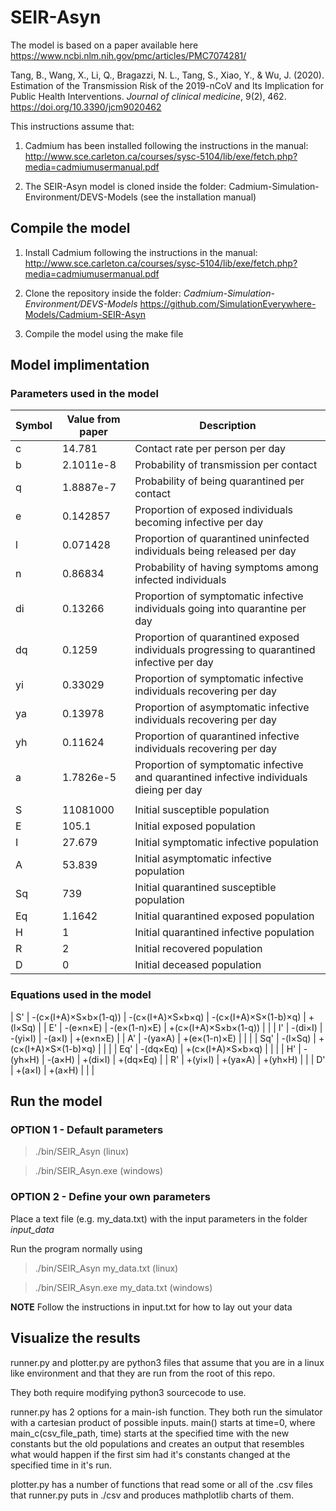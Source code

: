 # SEIR-Asyn

The model is based on a paper available here https://www.ncbi.nlm.nih.gov/pmc/articles/PMC7074281/

Tang, B., Wang, X., Li, Q., Bragazzi, N. L., Tang, S., Xiao, Y., & Wu, J. (2020). <br>
Estimation of the Transmission Risk of the 2019-nCoV and Its Implication for <br>
Public Health Interventions. *Journal of clinical medicine*, 9(2), 462. https://doi.org/10.3390/jcm9020462 <br>

This instructions assume that:

1. Cadmium has been installed following the instructions in the manual:
http://www.sce.carleton.ca/courses/sysc-5104/lib/exe/fetch.php?media=cadmiumusermanual.pdf

2. The SEIR-Asyn model is cloned inside the folder: Cadmium-Simulation-Environment/DEVS-Models
(see the installation manual)

## Compile the model

1. Install Cadmium following the instructions in the manual:
http://www.sce.carleton.ca/courses/sysc-5104/lib/exe/fetch.php?media=cadmiumusermanual.pdf

2. Clone the repository inside the folder: *Cadmium-Simulation-Environment/DEVS-Models*
https://github.com/SimulationEverywhere-Models/Cadmium-SEIR-Asyn

3. Compile the model using the make file

## Model implimentation
### Parameters used in the model

| Symbol | Value from paper | Description  |
|--------|------------------|--------------|
| c      | 14.781           | Contact rate per person per day |
| b      | 2.1011e-8        | Probability of transmission per contact |
| q      | 1.8887e-7        | Probability of being quarantined per contact |
| e      | 0.142857         | Proportion of exposed individuals becoming infective per day |
| l      | 0.071428         | Proportion of quarantined uninfected individuals being released per day |
| n      | 0.86834          | Probability of having symptoms among infected individuals |
| di     | 0.13266          | Proportion of symptomatic infective individuals going into quarantine per day |
| dq     | 0.1259           | Proportion of quarantined exposed individuals progressing to quarantined infective per day |
| yi     | 0.33029          | Proportion of symptomatic infective individuals recovering per day |
| ya     | 0.13978          | Proportion of asymptomatic infective individuals recovering per day |
| yh     | 0.11624          | Proportion of quarantined infective individuals recovering per day |
| a      | 1.7826e-5        | Proportion of symptomatic infective and quarantined infective individuals dieing per day |
|   |
| S      | 11081000         | Initial susceptible population |
| E      | 105.1            | Initial exposed population |
| I      | 27.679           | Initial symptomatic infective population |
| A      | 53.839           | Initial asymptomatic infective population |
| Sq     | 739              | Initial quarantined susceptible population |
| Eq     | 1.1642           | Initial quarantined exposed population |
| H      | 1                | Initial quarantined infective population |
| R      | 2                | Initial recovered population |
| D      | 0                | Initial deceased population |

### Equations used in the model

| S'  | -(c×(I+A)×S×b×(1-q)) | -(c×(I+A)×S×b×q)     | -(c×(I+A)×S×(1-b)×q) | +(l×Sq)  |
| E'  | -(e×n×E)             | -(e×(1-n)×E)         | +(c×(I+A)×S×b×(1-q)) |          |
| I'  | -(di×I)              | -(yi×I)              | -(a×I)               | +(e×n×E) |
| A'  | -(ya×A)              | +(e×(1-n)×E)         |                      |          |
| Sq' | -(l×Sq)              | +(c×(I+A)×S×(1-b)×q) |                      |          |
| Eq' | -(dq×Eq)             | +(c×(I+A)×S×b×q)     |                      |          |
| H'  | -(yh×H)              | -(a×H)               | +(di×I)              | +(dq×Eq) |
| R'  | +(yi×I)              | +(ya×A)              | +(yh×H)              |          |
| D'  | +(a×I)               | +(a×H)               |                      |          |


## Run the model

### OPTION 1 - Default parameters

> ./bin/SEIR_Asyn (linux)

> ./bin/SEIR_Asyn.exe (windows)

### OPTION 2 - Define your own parameters

Place a text file (e.g. my_data.txt) with the input parameters in the folder *input_data*

Run the program normally using

> ./bin/SEIR_Asyn my_data.txt (linux)

> ./bin/SEIR_Asyn.exe my_data.txt (windows)

**NOTE**
Follow the instructions in input.txt for how to lay out your data

## Visualize the results

runner.py and plotter.py are python3 files that assume that you are in a linux like environment and that they are run from the root of this repo.

They both require modifying python3 sourcecode to use.

runner.py has 2 options for a main-ish function. They both run the simulator with a cartesian product of possible inputs.
main() starts at time=0, where main_c(csv_file_path, time) starts at the specified time with the new constants but the old populations and creates an output that resembles what would happen if the first sim had it's constants changed at the specified time in it's run.

plotter.py has a number of functions that read some or all of the .csv files that runner.py puts in ./csv and produces mathplotlib charts of them.
